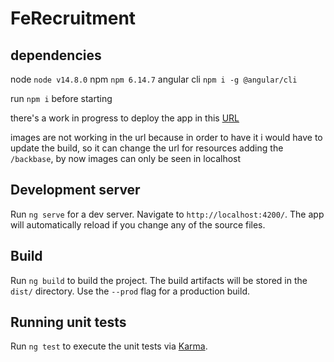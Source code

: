 # FeRecruitment

## dependencies
node
`node v14.8.0`
npm
`npm 6.14.7`
angular cli
`npm i -g @angular/cli`

run `npm i` before starting

there's a work in progress to deploy the app in this [URL](https://sierra002.github.io/backbaseTest/)

images are not working in the url because in order to have it i would have to
update the build, so it can change the url for resources adding the `/backbase`, by now images can only be seen in localhost

## Development server

Run `ng serve` for a dev server. Navigate to `http://localhost:4200/`. The app will automatically reload if you change any of the source files.

## Build

Run `ng build` to build the project. The build artifacts will be stored in the `dist/` directory. Use the `--prod` flag for a production build.

## Running unit tests

Run `ng test` to execute the unit tests via [Karma](https://karma-runner.github.io).

